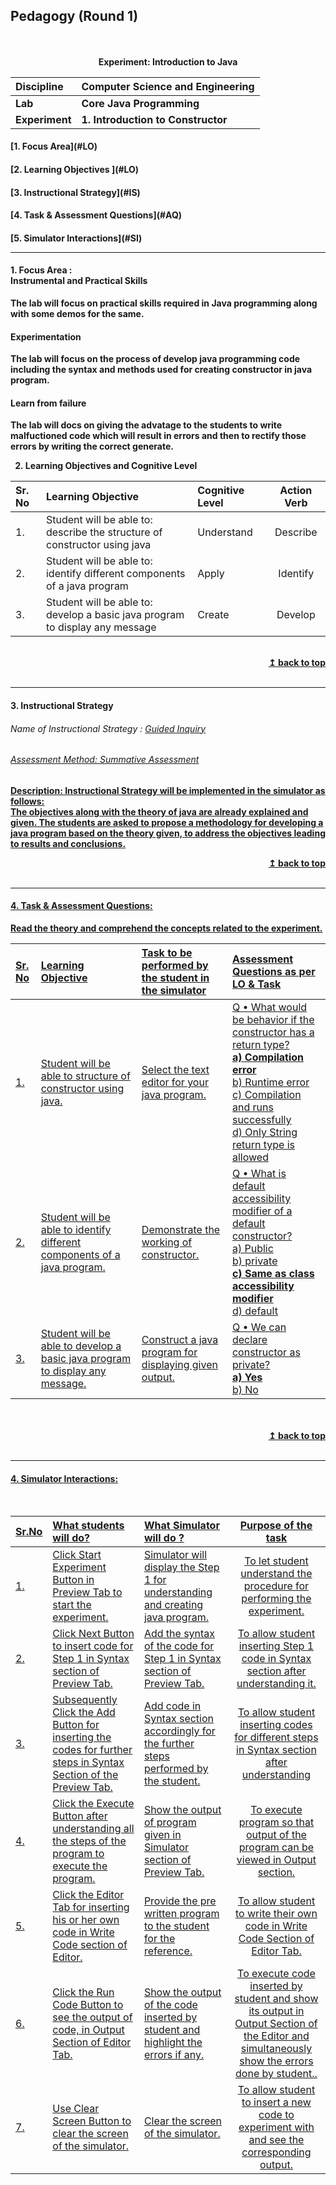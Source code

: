 ## Pedagogy (Round 1)
<p align="center">
<br>
<br>
<b> Experiment: Introduction to Java <a name="top"></a> <br>
</p>

<b>Discipline | <b>Computer Science and Engineering
:--|:--|
<b> Lab | <b> Core Java Programming
<b> Experiment|  <b> 1. Introduction to Constructor


<h4> [1. Focus Area](#LO)
<h4> [2. Learning Objectives ](#LO)
<h4> [3. Instructional Strategy](#IS)
<h4> [4. Task & Assessment Questions](#AQ)
<h4> [5. Simulator Interactions](#SI)
<hr>

<a name="LO"></a>
#### 1. Focus Area : <br>Instrumental and Practical Skills
The lab will focus on practical skills required in Java programming along with some demos for the same.<br>
#### Experimentation
The lab will focus on the process of develop java programming code including the syntax and methods used for creating constructor in java program.
#### Learn from failure
The lab will docs on giving the advatage to the students to write malfuctioned code which will result in errors and then to rectify those errors by writing the correct generate.

2. Learning Objectives and Cognitive Level

Sr. No |	Learning Objective	| Cognitive Level | Action Verb
:--|:--|:--|:-:
1.| Student will be able to: <br>describe the structure of constructor using java <br> | Understand| Describe
2.| Student will be able to: <br>identify different components of a java program<br> | Apply| Identify
3.| Student will be able to: <br>develop a basic java program to display any message | Create| Develop

<br/>
<div align="right">
    <b><a href="#top">↥ back to top</a></b>
</div>
<br/>
<hr>

<a name="IS"></a>
#### 3. Instructional Strategy
###### Name of Instructional Strategy  :  <u> Guided Inquiry 
###### Assessment Method: Summative Assessment

<u> <b>Description:</b></u> <u> Instructional Strategy will be implemented in the simulator as follows: </u>
<br>
The objectives along with the theory of java are already explained and given. The students are asked to propose a methodology for developing a java program based on the theory given, to address the objectives leading to results and conclusions.
<br/>

<div align="right">
    <b><a href="#top">↥ back to top</a></b>
</div>
<br/>
<hr>

<a name="AQ"></a>
#### 4. Task & Assessment Questions:

Read the theory and comprehend the concepts related to the experiment. 
<br>

Sr. No |	Learning Objective	| Task to be performed by <br> the student  in the simulator | Assessment Questions as per LO & Task
:--|:--|:--|:--
1.| Student will be able to structure of constructor using java. | Select the text editor for your java program. | Q • What would be behavior if the constructor has a return type?<br><b>a) Compilation error</b><br>b) Runtime error<br>c) Compilation and runs successfully<br>d) Only String return type is allowed
2.| Student will be able to identify different components of a java program.| Demonstrate the working of constructor. | Q • What is default accessibility modifier of a default constructor? <br>a) Public <br>b) private <br><b>c) Same as class accessibility modifier</b><br>d) default
3.| Student will be able to develop a basic java program to display any message.| Construct a java program for displaying given output. | Q • We can declare constructor as private?<br><b> a) Yes </b><br>b) No 


</div>
<br>

<br/>
<div align="right">
    <b><a href="#top">↥ back to top</a></b>
</div>
<br/>
<hr>

<a name="SI"></a>

#### 4. Simulator Interactions:
<br>

Sr.No | What students will do? | What Simulator will do ? | Purpose of the task
:--|:--|:--|:--:
1.| Click Start Experiment Button in Preview Tab to start the experiment. | Simulator will display the Step 1 for understanding and creating java program. | To let student understand the procedure for performing the experiment.<br/>
2.| Click Next Button to insert code for Step 1 in Syntax section of Preview Tab.  | Add the syntax of the code for Step 1 in Syntax section of Preview Tab. | To allow student inserting Step 1 code in Syntax section after understanding it.<br/>
3.| Subsequently Click the Add Button for inserting the codes for further steps in Syntax Section of the Preview Tab.  | Add code in Syntax section accordingly for the further steps performed by the student.   | To allow student inserting codes for different steps in Syntax section after understanding<br/>
4.| Click the Execute Button after understanding all the steps of the program to execute the program.  | Show the output of program given in Simulator section of Preview Tab. | To execute program so that output of the program can be viewed in Output section. <br/>
5.| Click the Editor Tab for inserting his or her own code in Write Code section of Editor. | Provide the pre written program to the student for the reference. | To allow student to write their own code in Write Code Section of Editor Tab.<br/>
6.| Click the Run Code Button to see the output of code, in Output Section of Editor Tab. | Show the output of the code inserted by student and highlight the errors if any. | To execute code inserted by student and show its output in Output Section of the Editor and simultaneously show the errors done by student..<br/>
7.| Use Clear Screen Button to clear the screen of the simulator. | Clear the screen of the simulator.  | To allow student to insert a new code to experiment with and see the corresponding output. <br/>
